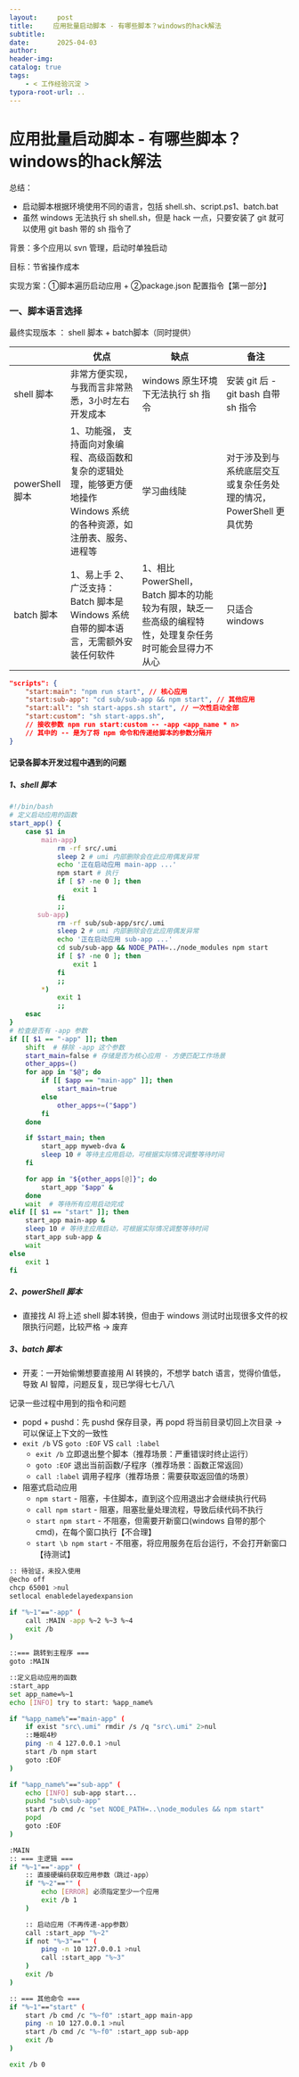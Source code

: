 ```yaml
---
layout:     post
title:     应用批量启动脚本 - 有哪些脚本？windows的hack解法 
subtitle:  
date:       2025-04-03
author:     
header-img: 
catalog: true
tags:
    - < 工作经验沉淀 >
typora-root-url: ..
---
```




# 应用批量启动脚本 - 有哪些脚本？windows的hack解法

总结：

- 启动脚本根据环境使用不同的语言，包括 shell.sh、script.ps1、batch.bat
- 虽然 windows 无法执行 sh shell.sh，但是 hack 一点，只要安装了 git 就可以使用 git bash 带的 sh 指令了



背景：多个应用以 svn 管理，启动时单独启动

目标：节省操作成本

实现方案：①脚本遍历启动应用 + ②package.json 配置指令【第一部分】

### 一、脚本语言选择

最终实现版本 ： shell 脚本 + batch脚本（同时提供）

|                 | 优点                                                         | 缺点                                                         | 备注                                                         |
| --------------- | ------------------------------------------------------------ | ------------------------------------------------------------ | ------------------------------------------------------------ |
| shell 脚本      | 非常方便实现，与我而言非常熟悉，3小时左右开发成本            | windows 原生环境下无法执行 sh 指令                           | 安装 git 后 - git bash 自带 sh 指令                          |
| powerShell 脚本 | 1、功能强， 支持面向对象编程、高级函数和复杂的逻辑处理，能够更方便地操作 Windows 系统的各种资源，如注册表、服务、进程等 | 学习曲线陡                                                   | 对于涉及到与系统底层交互或复杂任务处理的情况，PowerShell 更具优势 |
| batch 脚本      | 1、易上手 2、广泛支持：Batch 脚本是 Windows 系统自带的脚本语言，无需额外安装任何软件 | 1、相比 PowerShell，Batch 脚本的功能较为有限，缺乏一些高级的编程特性，处理复杂任务时可能会显得力不从心 | 只适合 windows                                               |

```json
"scripts": {
    "start:main": "npm run start", // 核心应用
    "start:sub-app": "cd sub/sub-app && npm start", // 其他应用
    "start:all": "sh start-apps.sh start", // 一次性启动全部
    "start:custom": "sh start-apps.sh", 
    // 接收参数 npm run start:custom -- -app <app_name * n>
    // 其中的 -- 是为了将 npm 命令和传递给脚本的参数分隔开
}
```

#### 记录各脚本开发过程中遇到的问题

##### 1、shell 脚本

```sh
#!/bin/bash
# 定义启动应用的函数
start_app() {
    case $1 in
        main-app)
            rm -rf src/.umi
            sleep 2 # umi 内部删除会在此应用偶发异常
            echo '正在启动应用 main-app ...'
            npm start # 执行
            if [ $? -ne 0 ]; then
                exit 1
            fi
            ;;
       sub-app)
            rm -rf sub/sub-app/src/.umi
            sleep 2 # umi 内部删除会在此应用偶发异常
            echo '正在启动应用 sub-app ...'
            cd sub/sub-app && NODE_PATH=../node_modules npm start
            if [ $? -ne 0 ]; then
                exit 1
            fi
            ;;
        *)
            exit 1
            ;;
    esac
}
# 检查是否有 -app 参数
if [[ $1 == "-app" ]]; then
    shift  # 移除 -app 这个参数
    start_main=false # 存储是否为核心应用 - 方便匹配工作场景
    other_apps=()
    for app in "$@"; do
        if [[ $app == "main-app" ]]; then
            start_main=true
        else
            other_apps+=("$app")
        fi
    done

    if $start_main; then
        start_app myweb-dva &
        sleep 10 # 等待主应用启动，可根据实际情况调整等待时间
    fi

    for app in "${other_apps[@]}"; do
        start_app "$app" &
    done
    wait  # 等待所有应用启动完成
elif [[ $1 == "start" ]]; then
    start_app main-app &
    sleep 10 # 等待主应用启动，可根据实际情况调整等待时间
    start_app sub-app &
    wait
else
    exit 1
fi
```

##### 2、powerShell 脚本

- 直接找 AI 将上述 shell 脚本转换，但由于 windows 测试时出现很多文件的权限执行问题，比较严格 -> 废弃

##### 3、batch 脚本

- 开麦：一开始偷懒想要直接用 AI 转换的，不想学 batch 语言，觉得价值低，导致 AI 智障，问题反复，现已学得七七八八

记录一些过程中用到的指令和问题

- popd + pushd：先 pushd 保存目录，再 popd 将当前目录切回上次目录 -> 可以保证上下文的一致性
- `exit /b` VS `goto :EOF` VS `call :label`
    - `exit /b` 立即退出整个脚本（推荐场景：严重错误时终止运行）
    - `goto :EOF` 退出当前函数/子程序（推荐场景：函数正常返回）
    - `call :label` 调用子程序（推荐场景：需要获取返回值的场景）
- 阻塞式启动应用
    - `npm start` - 阻塞，卡住脚本，直到这个应用退出才会继续执行代码
    - `call npm start` - 阻塞，阻塞批量处理流程，导致后续代码不执行
    - `start npm start` - 不阻塞，但需要开新窗口(windows 自带的那个 cmd)，在每个窗口执行【不合理】
    - `start \b npm start` - 不阻塞，将应用服务在后台运行，不会打开新窗口【待测试】

```bash
:: 待验证，未投入使用
@echo off
chcp 65001 >nul
setlocal enabledelayedexpansion

if "%~1"=="-app" (
    call :MAIN -app %~2 %~3 %~4
    exit /b
)

::=== 跳转到主程序 ===
goto :MAIN

::定义启动应用的函数
:start_app
set app_name=%~1
echo [INFO] try to start: %app_name%

if "%app_name%"=="main-app" (
    if exist "src\.umi" rmdir /s /q "src\.umi" 2>nul
    ::睡眠4秒
    ping -n 4 127.0.0.1 >nul 
    start /b npm start
    goto :EOF
)

if "%app_name%"=="sub-app" (
    echo [INFO] sub-app start...
    pushd "sub\sub-app"
    start /b cmd /c "set NODE_PATH=..\node_modules && npm start"
    popd
    goto :EOF
)

:MAIN
:: === 主逻辑 ===
if "%~1"=="-app" (
    :: 直接硬编码获取应用参数（跳过-app）
    if "%~2"=="" (
        echo [ERROR] 必须指定至少一个应用
        exit /b 1
    )

    :: 启动应用（不再传递-app参数）
    call :start_app "%~2"
    if not "%~3"=="" (
        ping -n 10 127.0.0.1 >nul
        call :start_app "%~3"
    )
    exit /b
)

:: === 其他命令 ===
if "%~1"=="start" (
    start /b cmd /c "%~f0" :start_app main-app
    ping -n 10 127.0.0.1 >nul
    start /b cmd /c "%~f0" :start_app sub-app
    exit /b
)

exit /b 0
```

